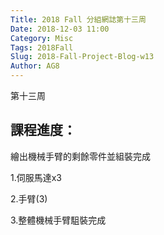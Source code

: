 ```yaml
---
Title: 2018 Fall 分組網誌第十三周
Date: 2018-12-03 11:00
Category: Misc
Tags: 2018Fall
Slug: 2018-Fall-Project-Blog-w13
Author: AG8
---
```


第十三周

<!-- PELICAN_END_SUMMARY -->

課程進度：
----

繪出機械手臂的剩餘零件並組裝完成

1.伺服馬達x3

2.手臂(3)

3.整體機械手臂駔裝完成

